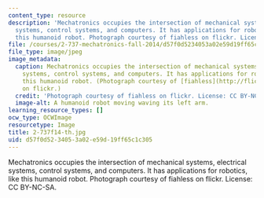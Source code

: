 ```yaml
---
content_type: resource
description: 'Mechatronics occupies the intersection of mechanical systems, electrical
  systems, control systems, and computers. It has applications for robotics, like
  this humanoid robot. Photograph courtesy of fiahless on flickr. License: CC BY-NC-SA.'
file: /courses/2-737-mechatronics-fall-2014/d57f0d5234053a02e59d19ff65c1c305_2-737f14-th.jpg
file_type: image/jpeg
image_metadata:
  caption: Mechatronics occupies the intersection of mechanical systems, electrical
    systems, control systems, and computers. It has applications for robotics, like
    this humanoid robot. (Photograph courtesy of [fiahless](http://flic.kr/p/v8Uw)
    on flickr.)
  credit: 'Photograph courtesy of fiahless on flickr. License: CC BY-NC-SA.'
  image-alt: A humanoid robot moving waving its left arm.
learning_resource_types: []
ocw_type: OCWImage
resourcetype: Image
title: 2-737f14-th.jpg
uid: d57f0d52-3405-3a02-e59d-19ff65c1c305
---
```

Mechatronics occupies the intersection of mechanical systems, electrical systems, control systems, and computers. It has applications for robotics, like this humanoid robot. Photograph courtesy of fiahless on flickr. License: CC BY-NC-SA.

